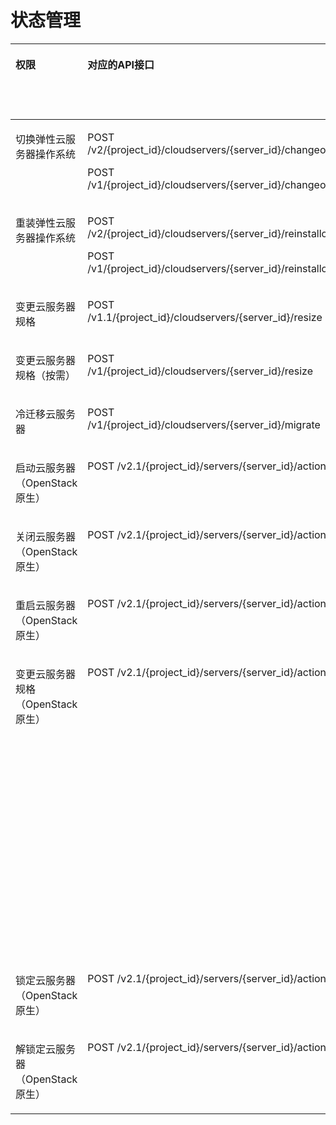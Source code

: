 # 状态管理<a name="ecs_06_0003"></a>

<a name="table12570457816"></a>
<table><thead align="left"><tr id="row2025712451682"><th class="cellrowborder" valign="top" width="11.70486435921422%" id="mcps1.1.7.1.1"><p id="p1959712364512"><a name="p1959712364512"></a><a name="p1959712364512"></a>权限</p>
</th>
<th class="cellrowborder" valign="top" width="19.22357343311506%" id="mcps1.1.7.1.2"><p id="p72571745883"><a name="p72571745883"></a><a name="p72571745883"></a>对应的API接口</p>
</th>
<th class="cellrowborder" valign="top" width="20.509822263797943%" id="mcps1.1.7.1.3"><p id="p162571745883"><a name="p162571745883"></a><a name="p162571745883"></a>授权项（Action）</p>
</th>
<th class="cellrowborder" valign="top" width="18.720767072029933%" id="mcps1.1.7.1.4"><p id="p22519318453"><a name="p22519318453"></a><a name="p22519318453"></a>依赖的授权项</p>
</th>
<th class="cellrowborder" valign="top" width="11.915341440598691%" id="mcps1.1.7.1.5"><p id="p12900195215510"><a name="p12900195215510"></a><a name="p12900195215510"></a>IAM项目</p>
<p id="p12578131324712"><a name="p12578131324712"></a><a name="p12578131324712"></a>(Project)</p>
</th>
<th class="cellrowborder" valign="top" width="17.925631431244156%" id="mcps1.1.7.1.6"><p id="p1999212348459"><a name="p1999212348459"></a><a name="p1999212348459"></a>企业项目</p>
<p id="p1026502118478"><a name="p1026502118478"></a><a name="p1026502118478"></a>(Enterprise Project)</p>
</th>
</tr>
</thead>
<tbody><tr id="row43301239171419"><td class="cellrowborder" valign="top" width="11.70486435921422%" headers="mcps1.1.7.1.1 "><p id="p1715602614464"><a name="p1715602614464"></a><a name="p1715602614464"></a>切换弹性云服务器操作系统</p>
</td>
<td class="cellrowborder" valign="top" width="19.22357343311506%" headers="mcps1.1.7.1.2 "><p id="p1478183141917"><a name="p1478183141917"></a><a name="p1478183141917"></a>POST /v2/{project_id}/cloudservers/{server_id}/changeos</p>
<p id="p144788317197"><a name="p144788317197"></a><a name="p144788317197"></a>POST /v1/{project_id}/cloudservers/{server_id}/changeos</p>
</td>
<td class="cellrowborder" valign="top" width="20.509822263797943%" headers="mcps1.1.7.1.3 "><p id="p06381852369"><a name="p06381852369"></a><a name="p06381852369"></a>ecs:cloudServers:changeOS</p>
</td>
<td class="cellrowborder" valign="top" width="18.720767072029933%" headers="mcps1.1.7.1.4 "><p id="p102516317459"><a name="p102516317459"></a><a name="p102516317459"></a>-</p>
</td>
<td class="cellrowborder" valign="top" width="11.915341440598691%" headers="mcps1.1.7.1.5 "><p id="p6972173513280"><a name="p6972173513280"></a><a name="p6972173513280"></a>√</p>
</td>
<td class="cellrowborder" valign="top" width="17.925631431244156%" headers="mcps1.1.7.1.6 "><p id="p1661123005817"><a name="p1661123005817"></a><a name="p1661123005817"></a>√</p>
</td>
</tr>
<tr id="row1225714451388"><td class="cellrowborder" valign="top" width="11.70486435921422%" headers="mcps1.1.7.1.1 "><p id="p12156326154614"><a name="p12156326154614"></a><a name="p12156326154614"></a>重装弹性云服务器操作系统</p>
</td>
<td class="cellrowborder" valign="top" width="19.22357343311506%" headers="mcps1.1.7.1.2 "><p id="p54781035190"><a name="p54781035190"></a><a name="p54781035190"></a>POST /v2/{project_id}/cloudservers/{server_id}/reinstallos</p>
<p id="p134786313191"><a name="p134786313191"></a><a name="p134786313191"></a>POST /v1/{project_id}/cloudservers/{server_id}/reinstallos</p>
</td>
<td class="cellrowborder" valign="top" width="20.509822263797943%" headers="mcps1.1.7.1.3 "><p id="p8605951769"><a name="p8605951769"></a><a name="p8605951769"></a>ecs:cloudServers:rebuild</p>
</td>
<td class="cellrowborder" valign="top" width="18.720767072029933%" headers="mcps1.1.7.1.4 "><p id="p325183111458"><a name="p325183111458"></a><a name="p325183111458"></a>-</p>
</td>
<td class="cellrowborder" valign="top" width="11.915341440598691%" headers="mcps1.1.7.1.5 "><p id="p1455873517589"><a name="p1455873517589"></a><a name="p1455873517589"></a>√</p>
</td>
<td class="cellrowborder" valign="top" width="17.925631431244156%" headers="mcps1.1.7.1.6 "><p id="p145586350585"><a name="p145586350585"></a><a name="p145586350585"></a>√</p>
</td>
</tr>
<tr id="row39793162377"><td class="cellrowborder" valign="top" width="11.70486435921422%" headers="mcps1.1.7.1.1 "><p id="p3156162624610"><a name="p3156162624610"></a><a name="p3156162624610"></a>变更云服务器规格</p>
</td>
<td class="cellrowborder" valign="top" width="19.22357343311506%" headers="mcps1.1.7.1.2 "><p id="p79800164370"><a name="p79800164370"></a><a name="p79800164370"></a>POST /v1.1/{project_id}/cloudservers/{server_id}/resize</p>
</td>
<td class="cellrowborder" valign="top" width="20.509822263797943%" headers="mcps1.1.7.1.3 "><p id="p10731124916617"><a name="p10731124916617"></a><a name="p10731124916617"></a>ecs:cloudServers:resize</p>
</td>
<td class="cellrowborder" valign="top" width="18.720767072029933%" headers="mcps1.1.7.1.4 "><p id="p525113110458"><a name="p525113110458"></a><a name="p525113110458"></a>-</p>
</td>
<td class="cellrowborder" valign="top" width="11.915341440598691%" headers="mcps1.1.7.1.5 "><p id="p118621837115815"><a name="p118621837115815"></a><a name="p118621837115815"></a>√</p>
</td>
<td class="cellrowborder" valign="top" width="17.925631431244156%" headers="mcps1.1.7.1.6 "><p id="p18862173714588"><a name="p18862173714588"></a><a name="p18862173714588"></a>√</p>
</td>
</tr>
<tr id="row113711517144014"><td class="cellrowborder" valign="top" width="11.70486435921422%" headers="mcps1.1.7.1.1 "><p id="p71569268463"><a name="p71569268463"></a><a name="p71569268463"></a>变更云服务器规格（按需）</p>
</td>
<td class="cellrowborder" valign="top" width="19.22357343311506%" headers="mcps1.1.7.1.2 "><p id="p204781139197"><a name="p204781139197"></a><a name="p204781139197"></a>POST /v1/{project_id}/cloudservers/{server_id}/resize</p>
</td>
<td class="cellrowborder" valign="top" width="20.509822263797943%" headers="mcps1.1.7.1.3 "><p id="p148961148062"><a name="p148961148062"></a><a name="p148961148062"></a>ecs:cloudServers:resize</p>
</td>
<td class="cellrowborder" valign="top" width="18.720767072029933%" headers="mcps1.1.7.1.4 "><p id="p20253311457"><a name="p20253311457"></a><a name="p20253311457"></a>-</p>
</td>
<td class="cellrowborder" valign="top" width="11.915341440598691%" headers="mcps1.1.7.1.5 "><p id="p623219398588"><a name="p623219398588"></a><a name="p623219398588"></a>√</p>
</td>
<td class="cellrowborder" valign="top" width="17.925631431244156%" headers="mcps1.1.7.1.6 "><p id="p3232183915813"><a name="p3232183915813"></a><a name="p3232183915813"></a>√</p>
</td>
</tr>
<tr id="row12332174073420"><td class="cellrowborder" valign="top" width="11.70486435921422%" headers="mcps1.1.7.1.1 "><p id="p51561326194611"><a name="p51561326194611"></a><a name="p51561326194611"></a>冷迁移云服务器</p>
</td>
<td class="cellrowborder" valign="top" width="19.22357343311506%" headers="mcps1.1.7.1.2 "><p id="p1497201991811"><a name="p1497201991811"></a><a name="p1497201991811"></a>POST /v1/{project_id}/cloudservers/{server_id}/migrate</p>
</td>
<td class="cellrowborder" valign="top" width="20.509822263797943%" headers="mcps1.1.7.1.3 "><p id="p118331747167"><a name="p118331747167"></a><a name="p118331747167"></a>ecs:cloudServers:migrate</p>
</td>
<td class="cellrowborder" valign="top" width="18.720767072029933%" headers="mcps1.1.7.1.4 "><p id="p1925183114519"><a name="p1925183114519"></a><a name="p1925183114519"></a>-</p>
</td>
<td class="cellrowborder" valign="top" width="11.915341440598691%" headers="mcps1.1.7.1.5 "><p id="p17773154119589"><a name="p17773154119589"></a><a name="p17773154119589"></a>√</p>
</td>
<td class="cellrowborder" valign="top" width="17.925631431244156%" headers="mcps1.1.7.1.6 "><p id="p1677314105816"><a name="p1677314105816"></a><a name="p1677314105816"></a>√</p>
</td>
</tr>
<tr id="row16649318205319"><td class="cellrowborder" valign="top" width="11.70486435921422%" headers="mcps1.1.7.1.1 "><p id="p0649101855316"><a name="p0649101855316"></a><a name="p0649101855316"></a>启动云服务器（OpenStack原生）</p>
</td>
<td class="cellrowborder" valign="top" width="19.22357343311506%" headers="mcps1.1.7.1.2 "><p id="p192314105519"><a name="p192314105519"></a><a name="p192314105519"></a>POST /v2.1/{project_id}/servers/{server_id}/action</p>
</td>
<td class="cellrowborder" valign="top" width="20.509822263797943%" headers="mcps1.1.7.1.3 "><p id="p9649418115317"><a name="p9649418115317"></a><a name="p9649418115317"></a>ecs:servers:start</p>
</td>
<td class="cellrowborder" valign="top" width="18.720767072029933%" headers="mcps1.1.7.1.4 "><p id="p186490184536"><a name="p186490184536"></a><a name="p186490184536"></a>ecs:servers:list</p>
</td>
<td class="cellrowborder" valign="top" width="11.915341440598691%" headers="mcps1.1.7.1.5 "><p id="p1649418155319"><a name="p1649418155319"></a><a name="p1649418155319"></a>√</p>
</td>
<td class="cellrowborder" valign="top" width="17.925631431244156%" headers="mcps1.1.7.1.6 "><p id="p0649121812535"><a name="p0649121812535"></a><a name="p0649121812535"></a>×</p>
</td>
</tr>
<tr id="row52571745582"><td class="cellrowborder" valign="top" width="11.70486435921422%" headers="mcps1.1.7.1.1 "><p id="p81565268467"><a name="p81565268467"></a><a name="p81565268467"></a>关闭云服务器（OpenStack原生）</p>
</td>
<td class="cellrowborder" valign="top" width="19.22357343311506%" headers="mcps1.1.7.1.2 "><p id="p032112243919"><a name="p032112243919"></a><a name="p032112243919"></a>POST /v2.1/{project_id}/servers/{server_id}/action</p>
</td>
<td class="cellrowborder" valign="top" width="20.509822263797943%" headers="mcps1.1.7.1.3 "><p id="p181016445618"><a name="p181016445618"></a><a name="p181016445618"></a>ecs:servers:stop</p>
</td>
<td class="cellrowborder" valign="top" width="18.720767072029933%" headers="mcps1.1.7.1.4 "><p id="p82516310456"><a name="p82516310456"></a><a name="p82516310456"></a>ecs:servers:list</p>
</td>
<td class="cellrowborder" valign="top" width="11.915341440598691%" headers="mcps1.1.7.1.5 "><p id="p10535183195917"><a name="p10535183195917"></a><a name="p10535183195917"></a>√</p>
</td>
<td class="cellrowborder" valign="top" width="17.925631431244156%" headers="mcps1.1.7.1.6 "><p id="p499283424513"><a name="p499283424513"></a><a name="p499283424513"></a>×</p>
</td>
</tr>
<tr id="row172571445985"><td class="cellrowborder" valign="top" width="11.70486435921422%" headers="mcps1.1.7.1.1 "><p id="p1815642654615"><a name="p1815642654615"></a><a name="p1815642654615"></a>重启云服务器（OpenStack原生）</p>
</td>
<td class="cellrowborder" valign="top" width="19.22357343311506%" headers="mcps1.1.7.1.2 "><p id="p19321824193"><a name="p19321824193"></a><a name="p19321824193"></a>POST /v2.1/{project_id}/servers/{server_id}/action</p>
</td>
<td class="cellrowborder" valign="top" width="20.509822263797943%" headers="mcps1.1.7.1.3 "><p id="p1614411381460"><a name="p1614411381460"></a><a name="p1614411381460"></a>ecs:servers:reboot</p>
</td>
<td class="cellrowborder" valign="top" width="18.720767072029933%" headers="mcps1.1.7.1.4 "><p id="p3853103619618"><a name="p3853103619618"></a><a name="p3853103619618"></a>ecs:servers:list</p>
</td>
<td class="cellrowborder" valign="top" width="11.915341440598691%" headers="mcps1.1.7.1.5 "><p id="p079901011597"><a name="p079901011597"></a><a name="p079901011597"></a>√</p>
</td>
<td class="cellrowborder" valign="top" width="17.925631431244156%" headers="mcps1.1.7.1.6 "><p id="p6799610145918"><a name="p6799610145918"></a><a name="p6799610145918"></a>×</p>
</td>
</tr>
<tr id="row1525717451489"><td class="cellrowborder" valign="top" width="11.70486435921422%" headers="mcps1.1.7.1.1 "><p id="p9156326134617"><a name="p9156326134617"></a><a name="p9156326134617"></a>变更云服务器规格（OpenStack原生）</p>
</td>
<td class="cellrowborder" valign="top" width="19.22357343311506%" headers="mcps1.1.7.1.2 "><p id="p032110243914"><a name="p032110243914"></a><a name="p032110243914"></a>POST /v2.1/{project_id}/servers/{server_id}/action</p>
</td>
<td class="cellrowborder" valign="top" width="20.509822263797943%" headers="mcps1.1.7.1.3 "><p id="p1368916142613"><a name="p1368916142613"></a><a name="p1368916142613"></a>ecs:servers:resize</p>
</td>
<td class="cellrowborder" valign="top" width="18.720767072029933%" headers="mcps1.1.7.1.4 "><p id="p0991141512613"><a name="p0991141512613"></a><a name="p0991141512613"></a>ecs:servers:list</p>
<p id="p16835686488"><a name="p16835686488"></a><a name="p16835686488"></a>ecs:flavors:get</p>
<p id="p14455540133"><a name="p14455540133"></a><a name="p14455540133"></a>ims:images:get</p>
<p id="p1965615165619"><a name="p1965615165619"></a><a name="p1965615165619"></a>evs:volumes:list</p>
<p id="p11367151720612"><a name="p11367151720612"></a><a name="p11367151720612"></a>evs:volumes:create</p>
<p id="p1122131816617"><a name="p1122131816617"></a><a name="p1122131816617"></a>evs:volumes:get</p>
<p id="p1910417195616"><a name="p1910417195616"></a><a name="p1910417195616"></a>evs:volumes:attach</p>
<p id="p1118132010614"><a name="p1118132010614"></a><a name="p1118132010614"></a>evs:volumes:detach</p>
<p id="p92786211867"><a name="p92786211867"></a><a name="p92786211867"></a>evs:volumes:manage</p>
<p id="p417182214619"><a name="p417182214619"></a><a name="p417182214619"></a>vpc:ports:get</p>
<p id="p14715182215619"><a name="p14715182215619"></a><a name="p14715182215619"></a>vpc:ports:update</p>
<p id="p5478623462"><a name="p5478623462"></a><a name="p5478623462"></a>vpc:ports:create</p>
<p id="p05736241867"><a name="p05736241867"></a><a name="p05736241867"></a>vpc:ports:delete</p>
</td>
<td class="cellrowborder" valign="top" width="11.915341440598691%" headers="mcps1.1.7.1.5 "><p id="p1911241315919"><a name="p1911241315919"></a><a name="p1911241315919"></a>√</p>
</td>
<td class="cellrowborder" valign="top" width="17.925631431244156%" headers="mcps1.1.7.1.6 "><p id="p811211365912"><a name="p811211365912"></a><a name="p811211365912"></a>×</p>
</td>
</tr>
<tr id="row19808934597"><td class="cellrowborder" valign="top" width="11.70486435921422%" headers="mcps1.1.7.1.1 "><p id="p71561426134614"><a name="p71561426134614"></a><a name="p71561426134614"></a>锁定云服务器（OpenStack原生）</p>
</td>
<td class="cellrowborder" valign="top" width="19.22357343311506%" headers="mcps1.1.7.1.2 "><p id="p16597019203015"><a name="p16597019203015"></a><a name="p16597019203015"></a>POST /v2.1/{project_id}/servers/{server_id}/action</p>
</td>
<td class="cellrowborder" valign="top" width="20.509822263797943%" headers="mcps1.1.7.1.3 "><p id="p410012550517"><a name="p410012550517"></a><a name="p410012550517"></a>ecs:servers:lock</p>
</td>
<td class="cellrowborder" valign="top" width="18.720767072029933%" headers="mcps1.1.7.1.4 "><p id="p1265514534517"><a name="p1265514534517"></a><a name="p1265514534517"></a>ecs:servers:list</p>
</td>
<td class="cellrowborder" valign="top" width="11.915341440598691%" headers="mcps1.1.7.1.5 "><p id="p652641714597"><a name="p652641714597"></a><a name="p652641714597"></a>√</p>
</td>
<td class="cellrowborder" valign="top" width="17.925631431244156%" headers="mcps1.1.7.1.6 "><p id="p85261917155920"><a name="p85261917155920"></a><a name="p85261917155920"></a>×</p>
</td>
</tr>
<tr id="row1180814349912"><td class="cellrowborder" valign="top" width="11.70486435921422%" headers="mcps1.1.7.1.1 "><p id="p14157112618463"><a name="p14157112618463"></a><a name="p14157112618463"></a>解锁定云服务器（OpenStack原生）</p>
</td>
<td class="cellrowborder" valign="top" width="19.22357343311506%" headers="mcps1.1.7.1.2 "><p id="p3361132313017"><a name="p3361132313017"></a><a name="p3361132313017"></a>POST /v2.1/{project_id}/servers/{server_id}/action</p>
</td>
<td class="cellrowborder" valign="top" width="20.509822263797943%" headers="mcps1.1.7.1.3 "><p id="p24991246257"><a name="p24991246257"></a><a name="p24991246257"></a>ecs:servers:unlock</p>
</td>
<td class="cellrowborder" valign="top" width="18.720767072029933%" headers="mcps1.1.7.1.4 "><p id="p6258314450"><a name="p6258314450"></a><a name="p6258314450"></a>ecs:servers:list</p>
</td>
<td class="cellrowborder" valign="top" width="11.915341440598691%" headers="mcps1.1.7.1.5 "><p id="p57081518165916"><a name="p57081518165916"></a><a name="p57081518165916"></a>√</p>
</td>
<td class="cellrowborder" valign="top" width="17.925631431244156%" headers="mcps1.1.7.1.6 "><p id="p9708718185916"><a name="p9708718185916"></a><a name="p9708718185916"></a>×</p>
</td>
</tr>
</tbody>
</table>

